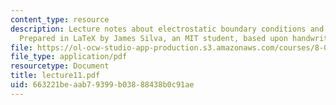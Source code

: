 ```yaml
---
content_type: resource
description: Lecture notes about electrostatic boundary conditions and conductors.
  Prepared in LaTeX by James Silva, an MIT student, based upon handwritten notes.
file: https://ol-ocw-studio-app-production.s3.amazonaws.com/courses/8-022-physics-ii-electricity-and-magnetism-fall-2006/663221beaab79399b03888438b0c91ae_lecture11.pdf
file_type: application/pdf
resourcetype: Document
title: lecture11.pdf
uid: 663221be-aab7-9399-b038-88438b0c91ae
---
```

